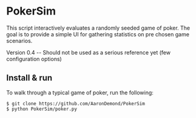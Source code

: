 # PokerSim

This script interactively evaluates a randomly seeded game of poker.
The goal is to provide a simple UI for gathering statistics on pre chosen game scenarios.



Version 0.4 -- Should not be used as a serious reference yet (few configuration options)

<h2>Install & run</h2>

To walk through a typical game of poker, run the following:

	$ git clone https://github.com/AaronDemond/PokerSim
	$ python PokerSim/poker.py





	


	
	
	


